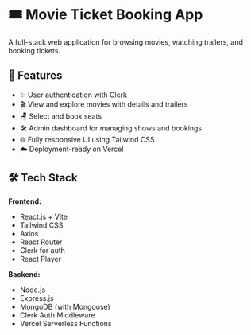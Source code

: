 # 🎟️ Movie Ticket Booking App

A full-stack web application for browsing movies, watching trailers, and booking tickets.

## 🚀 Features

- ✨ User authentication with Clerk
- 🎬 View and explore movies with details and trailers
- 🪑 Select and book seats
- 🛠️ Admin dashboard for managing shows and bookings
- 🌐 Fully responsive UI using Tailwind CSS
- ☁️ Deployment-ready on Vercel

## 🛠️ Tech Stack

**Frontend:**
- React.js + Vite
- Tailwind CSS
- Axios
- React Router
- Clerk for auth
- React Player

**Backend:**
- Node.js
- Express.js
- MongoDB (with Mongoose)
- Clerk Auth Middleware
- Vercel Serverless Functions


